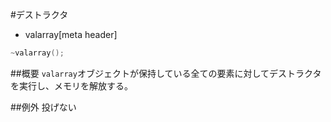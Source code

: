 #デストラクタ
* valarray[meta header]

```cpp
~valarray();
```

##概要
`valarray`オブジェクトが保持している全ての要素に対してデストラクタを実行し、メモリを解放する。


##例外
投げない


